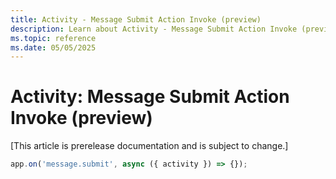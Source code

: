 ```yaml
---
title: Activity - Message Submit Action Invoke (preview)
description: Learn about Activity - Message Submit Action Invoke (preview)
ms.topic: reference
ms.date: 05/05/2025
---
```


# Activity: Message Submit Action Invoke (preview)

[This article is prerelease documentation and is subject to change.]

<!-- langtabs-start -->
```typescript
app.on('message.submit', async ({ activity }) => {});
```
<!-- langtabs-end -->